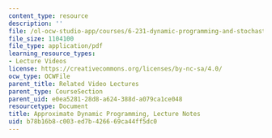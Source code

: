 ```yaml
---
content_type: resource
description: ''
file: /ol-ocw-studio-app/courses/6-231-dynamic-programming-and-stochastic-control-fall-2015/b78b16b8c003ed7b426669ca44ff5dc0_MIT6_231F15_notes_short.pdf
file_size: 1104100
file_type: application/pdf
learning_resource_types:
- Lecture Videos
license: https://creativecommons.org/licenses/by-nc-sa/4.0/
ocw_type: OCWFile
parent_title: Related Video Lectures
parent_type: CourseSection
parent_uid: e0ea5281-28d8-a624-388d-a079ca1ce048
resourcetype: Document
title: Approximate Dynamic Programming, Lecture Notes
uid: b78b16b8-c003-ed7b-4266-69ca44ff5dc0
---
```

